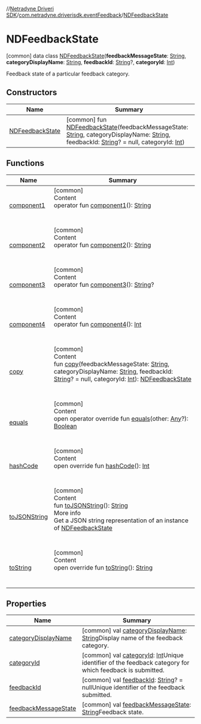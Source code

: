 //[Netradyne Driveri SDK](../../index.md)/[com.netradyne.driverisdk.eventFeedback](../index.md)/[NDFeedbackState](index.md)



# NDFeedbackState  
 [common] data class [NDFeedbackState](index.md)(**feedbackMessageState**: [String](https://kotlinlang.org/api/latest/jvm/stdlib/kotlin/-string/index.html), **categoryDisplayName**: [String](https://kotlinlang.org/api/latest/jvm/stdlib/kotlin/-string/index.html), **feedbackId**: [String](https://kotlinlang.org/api/latest/jvm/stdlib/kotlin/-string/index.html)?, **categoryId**: [Int](https://kotlinlang.org/api/latest/jvm/stdlib/kotlin/-int/index.html))

Feedback state of a particular feedback category.

   


## Constructors  
  
|  Name|  Summary| 
|---|---|
| <a name="com.netradyne.driverisdk.eventFeedback/NDFeedbackState/NDFeedbackState/#kotlin.String#kotlin.String#kotlin.String?#kotlin.Int/PointingToDeclaration/"></a>[NDFeedbackState](-n-d-feedback-state.md)| <a name="com.netradyne.driverisdk.eventFeedback/NDFeedbackState/NDFeedbackState/#kotlin.String#kotlin.String#kotlin.String?#kotlin.Int/PointingToDeclaration/"></a> [common] fun [NDFeedbackState](-n-d-feedback-state.md)(feedbackMessageState: [String](https://kotlinlang.org/api/latest/jvm/stdlib/kotlin/-string/index.html), categoryDisplayName: [String](https://kotlinlang.org/api/latest/jvm/stdlib/kotlin/-string/index.html), feedbackId: [String](https://kotlinlang.org/api/latest/jvm/stdlib/kotlin/-string/index.html)? = null, categoryId: [Int](https://kotlinlang.org/api/latest/jvm/stdlib/kotlin/-int/index.html))   <br>


## Functions  
  
|  Name|  Summary| 
|---|---|
| <a name="com.netradyne.driverisdk.eventFeedback/NDFeedbackState/component1/#/PointingToDeclaration/"></a>[component1](component1.md)| <a name="com.netradyne.driverisdk.eventFeedback/NDFeedbackState/component1/#/PointingToDeclaration/"></a>[common]  <br>Content  <br>operator fun [component1](component1.md)(): [String](https://kotlinlang.org/api/latest/jvm/stdlib/kotlin/-string/index.html)  <br><br><br>
| <a name="com.netradyne.driverisdk.eventFeedback/NDFeedbackState/component2/#/PointingToDeclaration/"></a>[component2](component2.md)| <a name="com.netradyne.driverisdk.eventFeedback/NDFeedbackState/component2/#/PointingToDeclaration/"></a>[common]  <br>Content  <br>operator fun [component2](component2.md)(): [String](https://kotlinlang.org/api/latest/jvm/stdlib/kotlin/-string/index.html)  <br><br><br>
| <a name="com.netradyne.driverisdk.eventFeedback/NDFeedbackState/component3/#/PointingToDeclaration/"></a>[component3](component3.md)| <a name="com.netradyne.driverisdk.eventFeedback/NDFeedbackState/component3/#/PointingToDeclaration/"></a>[common]  <br>Content  <br>operator fun [component3](component3.md)(): [String](https://kotlinlang.org/api/latest/jvm/stdlib/kotlin/-string/index.html)?  <br><br><br>
| <a name="com.netradyne.driverisdk.eventFeedback/NDFeedbackState/component4/#/PointingToDeclaration/"></a>[component4](component4.md)| <a name="com.netradyne.driverisdk.eventFeedback/NDFeedbackState/component4/#/PointingToDeclaration/"></a>[common]  <br>Content  <br>operator fun [component4](component4.md)(): [Int](https://kotlinlang.org/api/latest/jvm/stdlib/kotlin/-int/index.html)  <br><br><br>
| <a name="com.netradyne.driverisdk.eventFeedback/NDFeedbackState/copy/#kotlin.String#kotlin.String#kotlin.String?#kotlin.Int/PointingToDeclaration/"></a>[copy](copy.md)| <a name="com.netradyne.driverisdk.eventFeedback/NDFeedbackState/copy/#kotlin.String#kotlin.String#kotlin.String?#kotlin.Int/PointingToDeclaration/"></a>[common]  <br>Content  <br>fun [copy](copy.md)(feedbackMessageState: [String](https://kotlinlang.org/api/latest/jvm/stdlib/kotlin/-string/index.html), categoryDisplayName: [String](https://kotlinlang.org/api/latest/jvm/stdlib/kotlin/-string/index.html), feedbackId: [String](https://kotlinlang.org/api/latest/jvm/stdlib/kotlin/-string/index.html)? = null, categoryId: [Int](https://kotlinlang.org/api/latest/jvm/stdlib/kotlin/-int/index.html)): [NDFeedbackState](index.md)  <br><br><br>
| <a name="kotlin/Any/equals/#kotlin.Any?/PointingToDeclaration/"></a>[equals](../../com.netradyne.driverisdk.video/-n-d-video-a-p-i/index.md#%5Bkotlin%2FAny%2Fequals%2F%23kotlin.Any%3F%2FPointingToDeclaration%2F%5D%2FFunctions%2F106651406)| <a name="kotlin/Any/equals/#kotlin.Any?/PointingToDeclaration/"></a>[common]  <br>Content  <br>open operator override fun [equals](../../com.netradyne.driverisdk.video/-n-d-video-a-p-i/index.md#%5Bkotlin%2FAny%2Fequals%2F%23kotlin.Any%3F%2FPointingToDeclaration%2F%5D%2FFunctions%2F106651406)(other: [Any](https://kotlinlang.org/api/latest/jvm/stdlib/kotlin/-any/index.html)?): [Boolean](https://kotlinlang.org/api/latest/jvm/stdlib/kotlin/-boolean/index.html)  <br><br><br>
| <a name="kotlin/Any/hashCode/#/PointingToDeclaration/"></a>[hashCode](../../com.netradyne.driverisdk.video/-n-d-video-a-p-i/index.md#%5Bkotlin%2FAny%2FhashCode%2F%23%2FPointingToDeclaration%2F%5D%2FFunctions%2F106651406)| <a name="kotlin/Any/hashCode/#/PointingToDeclaration/"></a>[common]  <br>Content  <br>open override fun [hashCode](../../com.netradyne.driverisdk.video/-n-d-video-a-p-i/index.md#%5Bkotlin%2FAny%2FhashCode%2F%23%2FPointingToDeclaration%2F%5D%2FFunctions%2F106651406)(): [Int](https://kotlinlang.org/api/latest/jvm/stdlib/kotlin/-int/index.html)  <br><br><br>
| <a name="com.netradyne.driverisdk.eventFeedback/NDFeedbackState/toJSONString/#/PointingToDeclaration/"></a>[toJSONString](to-j-s-o-n-string.md)| <a name="com.netradyne.driverisdk.eventFeedback/NDFeedbackState/toJSONString/#/PointingToDeclaration/"></a>[common]  <br>Content  <br>fun [toJSONString](to-j-s-o-n-string.md)(): [String](https://kotlinlang.org/api/latest/jvm/stdlib/kotlin/-string/index.html)  <br>More info  <br>Get a JSON string representation of an instance of [NDFeedbackState](index.md)  <br><br><br>
| <a name="kotlin/Any/toString/#/PointingToDeclaration/"></a>[toString](../../com.netradyne.driverisdk.video/-n-d-video-a-p-i/index.md#%5Bkotlin%2FAny%2FtoString%2F%23%2FPointingToDeclaration%2F%5D%2FFunctions%2F106651406)| <a name="kotlin/Any/toString/#/PointingToDeclaration/"></a>[common]  <br>Content  <br>open override fun [toString](../../com.netradyne.driverisdk.video/-n-d-video-a-p-i/index.md#%5Bkotlin%2FAny%2FtoString%2F%23%2FPointingToDeclaration%2F%5D%2FFunctions%2F106651406)(): [String](https://kotlinlang.org/api/latest/jvm/stdlib/kotlin/-string/index.html)  <br><br><br>


## Properties  
  
|  Name|  Summary| 
|---|---|
| <a name="com.netradyne.driverisdk.eventFeedback/NDFeedbackState/categoryDisplayName/#/PointingToDeclaration/"></a>[categoryDisplayName](category-display-name.md)| <a name="com.netradyne.driverisdk.eventFeedback/NDFeedbackState/categoryDisplayName/#/PointingToDeclaration/"></a> [common] val [categoryDisplayName](category-display-name.md): [String](https://kotlinlang.org/api/latest/jvm/stdlib/kotlin/-string/index.html)Display name of the feedback category.   <br>
| <a name="com.netradyne.driverisdk.eventFeedback/NDFeedbackState/categoryId/#/PointingToDeclaration/"></a>[categoryId](category-id.md)| <a name="com.netradyne.driverisdk.eventFeedback/NDFeedbackState/categoryId/#/PointingToDeclaration/"></a> [common] val [categoryId](category-id.md): [Int](https://kotlinlang.org/api/latest/jvm/stdlib/kotlin/-int/index.html)Unique identifier of the feedback category for which feedback is submitted.   <br>
| <a name="com.netradyne.driverisdk.eventFeedback/NDFeedbackState/feedbackId/#/PointingToDeclaration/"></a>[feedbackId](feedback-id.md)| <a name="com.netradyne.driverisdk.eventFeedback/NDFeedbackState/feedbackId/#/PointingToDeclaration/"></a> [common] val [feedbackId](feedback-id.md): [String](https://kotlinlang.org/api/latest/jvm/stdlib/kotlin/-string/index.html)? = nullUnique identifier of the feedback submitted.   <br>
| <a name="com.netradyne.driverisdk.eventFeedback/NDFeedbackState/feedbackMessageState/#/PointingToDeclaration/"></a>[feedbackMessageState](feedback-message-state.md)| <a name="com.netradyne.driverisdk.eventFeedback/NDFeedbackState/feedbackMessageState/#/PointingToDeclaration/"></a> [common] val [feedbackMessageState](feedback-message-state.md): [String](https://kotlinlang.org/api/latest/jvm/stdlib/kotlin/-string/index.html)Feedback state.   <br>

